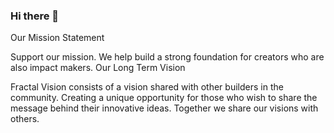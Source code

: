 ### Hi there 👋

Our Mission Statement

Support our mission. We help build a strong foundation for creators who are also impact makers.
Our Long Term Vision

Fractal Vision consists of a vision shared with other builders in the community. Creating a unique opportunity for those who wish to share the message behind their innovative ideas. Together we share our visions with others.

<!--
**FractalVisionz/FractalVisions** is a ✨ _special_ ✨ repository because its `README.md` (this file) appears on your GitHub profile.

Here are some ideas to get you started:

- 🔭 I’m currently working on ...
- 🌱 I’m currently learning ...
- 👯 I’m looking to collaborate on ...
- 🤔 I’m looking for help with ...
- 💬 Ask me about ...
- 📫 How to reach me: ...
- 😄 Pronouns: ...
- ⚡ Fun fact: ...
-->
